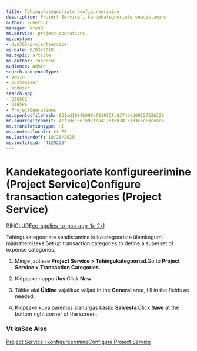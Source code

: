 ```yaml
---
title: Tehingukategooriate konfigureerimine
description: Project Service'i kandekategooriate seadistamine
author: ruhercul
manager: kfend
ms.service: project-operations
ms.custom:
- dyn365-projectservice
ms.date: 8/03/2018
ms.topic: article
ms.author: ruhercul
audience: Admin
search.audienceType:
- admin
- customizer
- enduser
search.app:
- D365CE
- D365PS
- ProjectOperations
ms.openlocfilehash: 851ad1984b099df81915fc8374eed09157526329
ms.sourcegitcommit: 4cf1dc1561b92fca4175f0b3813133c5e63ce8e6
ms.translationtype: HT
ms.contentlocale: et-EE
ms.lasthandoff: 10/28/2020
ms.locfileid: "4129223"
---
```

# <a name="configure-transaction-categories-project-service"></a><span data-ttu-id="30a74-103">Kandekategooriate konfigureerimine (Project Service)</span><span class="sxs-lookup"><span data-stu-id="30a74-103">Configure transaction categories (Project Service)</span></span>

[!INCLUDE[cc-applies-to-psa-app-1x-2x](../includes/cc-applies-to-psa-app-1x-2x.md)]

<span data-ttu-id="30a74-104">Tehingukategooriate seadistamine kulukategooriate ülemkogumi määratlemiseks.</span><span class="sxs-lookup"><span data-stu-id="30a74-104">Set up transaction categories to define a superset of expense categories.</span></span>  
  
1.  <span data-ttu-id="30a74-105">Minge jaotisse **Project Service > Tehingukategooriad**.</span><span class="sxs-lookup"><span data-stu-id="30a74-105">Go to **Project Service > Transaction Categories**.</span></span>  
  
2.  <span data-ttu-id="30a74-106">Klõpsake nuppu **Uus**.</span><span class="sxs-lookup"><span data-stu-id="30a74-106">Click **New**.</span></span>  
  
3.  <span data-ttu-id="30a74-107">Täitke alal **Üldine** vajalikud väljad.</span><span class="sxs-lookup"><span data-stu-id="30a74-107">In the **General** area, fill in the fields as needed.</span></span>  
  
4.  <span data-ttu-id="30a74-108">Klõpsake kuva paremas alanurgas käsku **Salvesta**.</span><span class="sxs-lookup"><span data-stu-id="30a74-108">Click **Save** at the bottom right corner of the screen.</span></span>  
  
### <a name="see-also"></a><span data-ttu-id="30a74-109">Vt ka</span><span class="sxs-lookup"><span data-stu-id="30a74-109">See Also</span></span>  
 [<span data-ttu-id="30a74-110">Project Service'i konfigureerimine</span><span class="sxs-lookup"><span data-stu-id="30a74-110">Configure Project Service</span></span>](../psa/configure.md)
